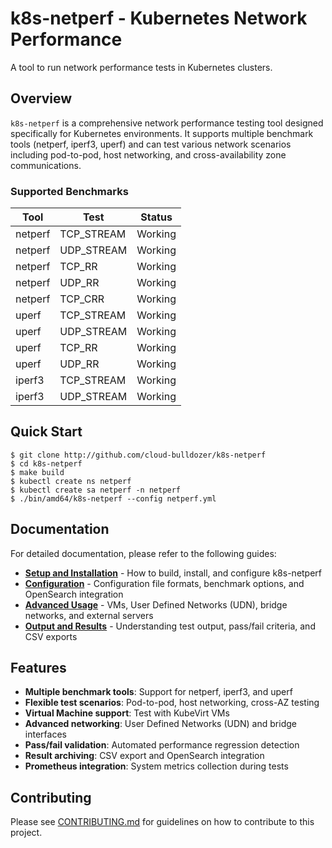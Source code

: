 # k8s-netperf - Kubernetes Network Performance

A tool to run network performance tests in Kubernetes clusters.

## Overview

`k8s-netperf` is a comprehensive network performance testing tool designed specifically for Kubernetes environments. It supports multiple benchmark tools (netperf, iperf3, uperf) and can test various network scenarios including pod-to-pod, host networking, and cross-availability zone communications.

### Supported Benchmarks

| Tool    | Test       | Status  |
| ------- | ---------- | ------- |
| netperf | TCP_STREAM | Working |
| netperf | UDP_STREAM | Working |
| netperf | TCP_RR     | Working |
| netperf | UDP_RR     | Working |
| netperf | TCP_CRR    | Working |
| uperf   | TCP_STREAM | Working |
| uperf   | UDP_STREAM | Working |
| uperf   | TCP_RR     | Working |
| uperf   | UDP_RR     | Working |
| iperf3  | TCP_STREAM | Working |
| iperf3  | UDP_STREAM | Working |

## Quick Start

```shell
$ git clone http://github.com/cloud-bulldozer/k8s-netperf
$ cd k8s-netperf
$ make build
$ kubectl create ns netperf
$ kubectl create sa netperf -n netperf
$ ./bin/amd64/k8s-netperf --config netperf.yml
```

## Documentation

For detailed documentation, please refer to the following guides:

- **[Setup and Installation](docs/setup.md)** - How to build, install, and configure k8s-netperf
- **[Configuration](docs/configuration.md)** - Configuration file formats, benchmark options, and OpenSearch integration
- **[Advanced Usage](docs/advanced-usage.md)** - VMs, User Defined Networks (UDN), bridge networks, and external servers
- **[Output and Results](docs/output-and-results.md)** - Understanding test output, pass/fail criteria, and CSV exports

## Features

- **Multiple benchmark tools**: Support for netperf, iperf3, and uperf
- **Flexible test scenarios**: Pod-to-pod, host networking, cross-AZ testing
- **Virtual Machine support**: Test with KubeVirt VMs
- **Advanced networking**: User Defined Networks (UDN) and bridge interfaces
- **Pass/fail validation**: Automated performance regression detection
- **Result archiving**: CSV export and OpenSearch integration
- **Prometheus integration**: System metrics collection during tests

## Contributing

Please see [CONTRIBUTING.md](CONTRIBUTING.md) for guidelines on how to contribute to this project.
